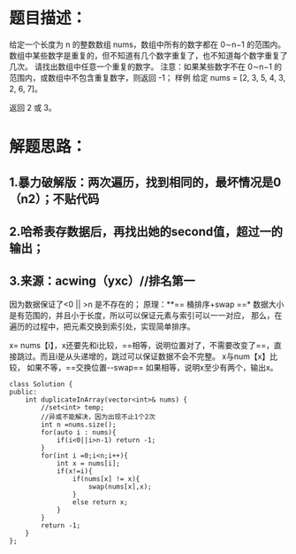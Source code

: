 # 题目描述：

给定一个长度为 n 的整数数组 nums，数组中所有的数字都在 0∼n−1 的范围内。
数组中某些数字是重复的，但不知道有几个数字重复了，也不知道每个数字重复了几次。
请找出数组中任意一个重复的数字。
注意：如果某些数字不在 0∼n−1 的范围内，或数组中不包含重复数字，则返回 -1；
样例
给定 nums = [2, 3, 5, 4, 3, 2, 6, 7]。

返回 2 或 3。

# 解题思路：
## 1.暴力破解版：两次遍历，找到相同的，最坏情况是0（n2）；不贴代码
## 2.哈希表存数据后，再找出她的second值，超过一的输出；
## 3.来源：acwing（yxc）//排名第一
因为数据保证了<0 || >n 是不存在的；
原理：**== 桶排序+swap  ==*
数据大小是有范围的，并且小于长度，所以可以保证元素与索引可以一一对应，
那么，在遍历的过程中，把元素交换到索引处，实现简单排序。

x= nums【i】，x还要先和i比较，==相等，说明位置对了，不需要改变了==，直接跳过。而且i是从头递增的，跳过可以保证数据不会不完整。
x与num【x】比较，    如果不等，==交换位置--swap==
如果相等，说明x至少有两个，输出x。


    class Solution {
    public:
        int duplicateInArray(vector<int>& nums) {
            //set<int> temp;
            //异或不能解决，因为出现不止1个2次
            int n =nums.size();
            for(auto i : nums){
                if(i<0||i>n-1) return -1;
            }
            for(int i =0;i<n;i++){
                int x = nums[i];
                if(x!=i){
                    if(nums[x] != x){
                        swap(nums[x],x);
                    }
                    else return x;
                }
            }
            return -1;
        }
    };


